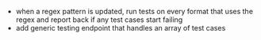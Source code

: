 - when a regex pattern is updated, run tests on every format that uses the regex and report back if any test cases start failing
- add generic testing endpoint that handles an array of test cases